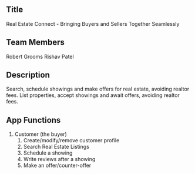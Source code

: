 ## Title
Real Estate Connect - Bringing Buyers and Sellers Together Seamlessly
## Team Members
Robert Grooms
Rishav Patel
## Description
Search, schedule showings and make offers for real estate, avoiding realtor fees.
List properties, accept showings and await offers, avoiding realtor fees.
## App Functions
1. Customer (the buyer)
    1. Create/modify/remove customer profile
    2. Search Real Estate Listings
    3. Schedule a showing
    4. Write reviews after a showing
    5. Make an offer/counter-offer 

